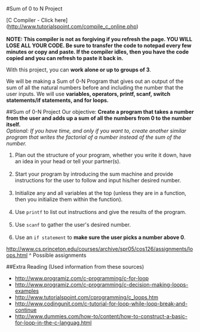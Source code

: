 #Sum of 0 to N Project

[C Compiler - Click here] (http://www.tutorialspoint.com/compile_c_online.php)<br><br>
__NOTE: This compiler is not as forgiving if you refresh the page. YOU WILL LOSE ALL YOUR CODE. Be sure to transfer the code to notepad every few minutes or copy and paste. If the compiler idles, then you have the code copied and you can refresh to paste it back in.__

With this project, you can __work alone or up to groups of 3__.

We will be making a Sum of 0-N Program that gives out an output of the sum of all the natural numbers before and including the number that the user inputs. We will use __variables, operators, printf, scanf, switch statements/if statements, and for loops.__

##Sum of 0-N Project
Our objective: __Create a program that takes a number from the user and adds up a sum of all the numbers from 0 to the number itself.__<br>
_Optional: If you have time, and only if you want to, create another similar program that writes the factorial of a number instead of the sum of the number._

1. Plan out the structure of your program, whether you write it down, have an idea in your head or tell your partner(s). <br><br>
2. Start your program by introducing the sum machine and provide instructions for the user to follow and input his/her desired number.<br><br>
3. Initialize any and all variables at the top (unless they are in a function, then you initialize them within the function).<br><br>
4. Use ```printf``` to list out instructions and give the results of the program.<br><br>
5. Use ```scanf``` to gather the user's desired number.<br><br>
6. Use an ```if statement``` to __make sure the user picks a number above 0__. 




http://www.cs.princeton.edu/courses/archive/spr05/cos126/assignments/loops.html
^ Possible assignments

##Extra Reading (Used information from these sources)
* http://www.programiz.com/c-programming/c-for-loop
* http://www.programiz.com/c-programming/c-decision-making-loops-examples
* http://www.tutorialspoint.com/cprogramming/c_loops.htm
* http://www.codingunit.com/c-tutorial-for-loop-while-loop-break-and-continue
* http://www.dummies.com/how-to/content/how-to-construct-a-basic-for-loop-in-the-c-languag.html
